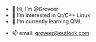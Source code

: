 - 👋 Hi, I’m @Groveer
- 👀 I’m interested in Qt/C++ Linux
- 🌱 I’m currently learning QML
<!---
- 💞️ I’m looking to collaborate on ...
--->
- 📫 email: groveer@outlook.com

<!---
Groveer/Groveer is a ✨ special ✨ repository because its `README.md` (this file) appears on your GitHub profile.
You can click the Preview link to take a look at your changes.
--->

